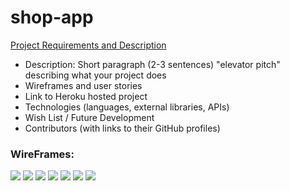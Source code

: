 # shop-app
[Project Requirements and Description](https://github.com/sf-wdi-gaia/project-03#project-planning-deliverables)
* Description: Short paragraph (2-3 sentences) "elevator pitch" describing what your project does
* Wireframes and user stories
* Link to Heroku hosted project
* Technologies (languages, external libraries, APIs)
* Wish List / Future Development
* Contributors (with links to their GitHub profiles)

### WireFrames:

![](https://files.slack.com/files-tmb/T0351JZQ0-F2XP0EHK7-5b7fd9d5dd/models_720.jpg)
![](https://files.slack.com/files-tmb/T0351JZQ0-F2XNZBMGD-7635ee9db5/wireframe1_720.jpg)
![](https://files.slack.com/files-tmb/T0351JZQ0-F2XNRRYSG-c0ac456ae2/wireframe6_720.jpg)
![](https://files.slack.com/files-tmb/T0351JZQ0-F2XP46S95-4bf2340fb5/wireframe2_720.jpg)
![](https://files.slack.com/files-tmb/T0351JZQ0-F2XNT6R1U-c6e798a1af/wireframe3_720.jpg)
![](https://files.slack.com/files-tmb/T0351JZQ0-F2XNTB1C6-58371baf95/wireframe4_720.jpg)
![](https://files.slack.com/files-tmb/T0351JZQ0-F2XNTGA4W-f2a742e8e1/wireframe5_720.jpg)

